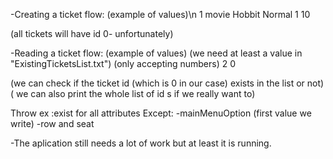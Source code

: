 -Creating a ticket flow: (example of values)\n
1
movie
Hobbit
Normal
1
10

(all tickets will have id 0- unfortunately)




-Reading a ticket flow: (example of values) (we need at least a value in "ExistingTicketsList.txt") 
(only accepting numbers) 
2
0

(we can check if the ticket id (which is 0 in our case) exists in the list or not)
( we can also print the whole list of id s if we really want to)

Throw ex :exist for all attributes Except: -mainMenuOption (first value we write)
                                           -row and seat

-The aplication still needs a lot of work but at least it is running.

